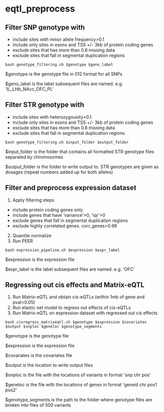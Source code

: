 # eqtl_preprocess

## Filter SNP genotype with 
* include sites with minor allele frequency>0.1
* include only sites in exons and TSS +/- 3kb of protein coding genes
* exclude sites that has more than 0.8 missing data 
* exclude sites that fall in segmental duplication regions

```
bash genotype_filtering.sh $genotype $geno_label
```
$genotype is the genotype file in 012 format for all SNPs

$geno_label is the label subsequent files are named. e.g. 'IL_LHb_NAcc_OFC_PL'

## Filter STR genotype with 
* include sites with heterozygousity>0.1
* include only sites in exons and TSS +/- 3kb of protein coding genes
* exclude sites that has more than 0.8 missing data 
* exclude sites that fall in segmental duplication regions

```
bash genotype_filtering.sh $input_folder $output_folder
```
$input_folder is the folder that contains all formatted STR genotype files separated by chromosomes

$output_folder is the folder to write output to. STR genotypes are given as dosages (repeat numbers added up for both alleles)

## Filter and preprocess expression dataset
1. Apply filtering steps
  * include protein coding genes only
  * include genes that have ‘variance'>0, 'iqr'>0
  * exclude genes that fall in segmental duplication regions
  * exclude highly correlated genes. corr_genes>0.99

2. Quantile normalize 
3. Run PEER
```
bash expression_pipeline.sh $expression $expr_label
```
$expression is the expression file 

$expr_label is the label subsequent files are named. e.g. 'OFC'

## Regressing out cis effects and Matrix-eQTL

1. Run Matrix-eQTL and obtain cis-eQTLs (within 1mb of gene and pval<0.05)
2. Run elastic net model to regress out effects of cis-eQTLs
3. Run Matrix-eQTL on expression dataset with regressed out cis effects
```
bash cisregress_matrixeqtl.sh $genotype $expression $covariates $output $snploc $geneloc $genotype_segments
```
$genotype is the genotype file

$expression is the expression file

$covariates is the covariates file

$output is the location to write output files

$snploc is the file with the locations of variants in format 'snp chr pos'

$geneloc is the file with the locations of genes in format 'geneid chr pos1 pos2'

$genotype_segments is the path to the folder where genotype files are broken into files of 500 variants
